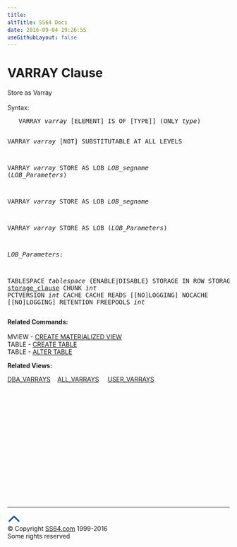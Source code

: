 ```yaml
---
title:
altTitle: SS64 Docs
date: 2016-09-04 19:26:55
useGithubLayout: false
---
```

<!-- #BeginLibraryItem "/Library/head_ora.lbi" --><!-- #EndLibraryItem --><h1>VARRAY Clause</h1> 
<p>Store as Varray <br>
  <br>
Syntax:</p>
<pre>   VARRAY <i>varray</i> [ELEMENT] IS OF [TYPE]] (ONLY <i>type</i>)

   VARRAY <i>varray</i> [NOT] SUBSTITUTABLE AT ALL LEVELS

   VARRAY <i>varray</i> STORE AS LOB <i>LOB_segname</i> (<i>LOB_Parameters</i>)

   VARRAY <i>varray</i> STORE AS LOB <i>LOB_segname</i> 

   VARRAY <i>varray</i> STORE AS LOB (<i>LOB_Parameters</i>)

<i>LOB_Parameters</i>:

   TABLESPACE <i>tablespace</i>
   {ENABLE|DISABLE} STORAGE IN ROW
   STORAGE <a href="clause_storage.html">storage_clause</a>
   CHUNK <i>int</i>
   PCTVERSION <i>int</i>
   CACHE
   CACHE READS [[NO]LOGGING]
   NOCACHE [[NO]LOGGING]
   RETENTION
   FREEPOOLS <i>int</i></pre>
<p><b>   Related Commands:<br>
  <br>
</b>MVIEW - <a href="mview_c.html">CREATE MATERIALIZED VIEW</a><b>
</b><br>
TABLE - <a href="table_c.html">CREATE TABLE</a><br> 
TABLE - <a href="table_a.html">ALTER TABLE</a></p>
<p><b>Related Views:</b></p>
<p class="code">  <a href="../orad/DBA_VARRAYS.html">DBA_VARRAYS</a>&nbsp;&nbsp;&nbsp;&nbsp;<a href="../orad/ALL_VARRAYS.html">ALL_VARRAYS</a>&nbsp;&nbsp;&nbsp;&nbsp;&nbsp;<a href="../orad/USER_VARRAYS.html">USER_VARRAYS</a>  </p><!-- #BeginLibraryItem "/Library/foot_ora.lbi" --><p>
<!-- oracle-footer -->
<ins class="adsbygoogle" style="display:inline-block;width:300px;height:250px" data-ad-client="ca-pub-6140977852749469" data-ad-slot="4275490898"></ins>
<script>
(adsbygoogle = window.adsbygoogle || []).push({});
</script></p>
<hr>
<div id="bl" class="footer"><a href="clause_varray2.html#"><img src="../images/top.png" width="30" height="22" alt="Back to the Top"></a></div>
<div id="br" class="footer, tagline">© Copyright <a href="http://ss64.com/">SS64.com</a> 1999-2016<br>
Some rights reserved</div><!-- #EndLibraryItem -->

